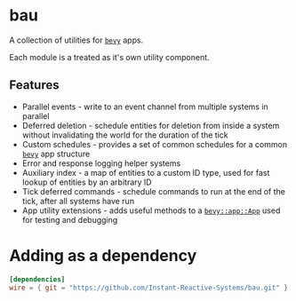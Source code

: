 # bau
A collection of utilities for [`bevy`] apps.

Each module is a treated as it's own utility component.

## Features
- Parallel events - write to an event channel from multiple systems in parallel
- Deferred deletion - schedule entities for deletion from inside a system without invalidating the world for the
  duration of the tick
- Custom schedules - provides a set of common schedules for a common [`bevy`] app structure
- Error and response logging helper systems
- Auxiliary index - a map of entities to a custom ID type, used for fast lookup of entities by an arbitrary ID
- Tick deferred commands - schedule commands to run at the end of the tick, after all systems have run
- App utility extensions - adds useful methods to a [`bevy::app::App`] used for testing and debugging

[`bevy`]: https://bevyengine.org/
[`bevy::app::App`]: https://docs.rs/bevy/latest/bevy/app/struct.App.html

# Adding as a dependency

```toml
[dependencies]
wire = { git = "https://github.com/Instant-Reactive-Systems/bau.git" }
```
